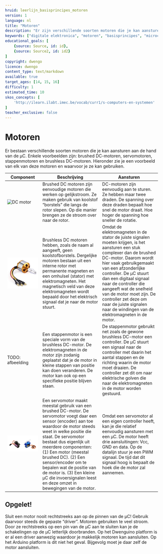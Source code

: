 ```yaml
---
hruid: leerlijn_basisprincipes_motoren
version: 1
language: nl
title: "Motoren"
description: "Er zijn verschillende soorten motoren die je kan aansturen met de microcontroller, hier krijg je een overzicht."
keywords: ["digitale elektronica", "motoren", "basisprincipes", "microcontroller", "µC", "arduino", "dwenguino"]
educational_goals: [
    {source: Source, id: id}, 
    {source: Source2, id: id2}
]
copyright: dwengo
licence: dwengo
content_type: text/markdown
available: true
target_ages: [14, 15, 16]
difficulty: 1
estimated_time: 10
skos_concepts: [
    'http://ilearn.ilabt.imec.be/vocab/curr1/s-computers-en-systemen'
]
teacher_exclusive: false
---
```


# Motoren

Er bestaan verschillende soorten motoren die je kan aansturen aan de hand van de µC. Enkele voorbeelden zijn: brushed DC-motoren, servomotoren, stappenmotoren  en brushless DC-motoren. Hieronder zie je een voorbeeld van elk van deze motoren en waarvoor je ze kan gebruiken.


| Component | Beschrijving | Aansturen |
| --------- | ------------ | --------- |
| ![DC motor](img/dcmotor.png) | Brushed DC motoren zijn eenvoudige motoren die werken op gelijkstroom. Ze maken gebruik van koolstof “borstels” die langs de rotor slepen. Op die manier brengen ze de stroom over naar de rotor. | DC-motoren zijn eenvoudig aan te sturen. Ze hebben maar twee draden. De spanning over deze draden bepaalt hoe snel de motor draait. Hoe hoger de spanning hoe sneller de rotatie. |
| ![Brushless DC motor](img/brushless_motor.jpg) | Brushless DC motoren hebben, zoals de naam al aangeeft, geen koolstofborstels. Dergelijke motoren bestaan uit een interne rotor met permanente magneten en een omhulsel (stator) met elektromagneten. Het magnetisch veld van deze elektromagneten wordt bepaald door het elektrisch signaal dat je naar de motor stuurt.  | Omdat de elektromagneten in de stator de juiste signalen moeten krijgen, is het aansturen een stuk complexer dan de brushed DC-motor. Daarom wordt hier vaak gebruikgemaakt van een afzonderlijke controller. De µC stuurt dan een digitaal signaal naar de controller die aangeeft wat de snelheid van de motor moet zijn. De controller zet deze om naar de juiste signalen naar de windingen van de elektromagneten in de motor. |
| TODO: afbeelding | Een stappenmotor is een speciale vorm van de brushless DC-motor. De elektromagneten in de motor zijn zodanig geplaatst dat je de motor in kleine stappen van positie kan doen veranderen. De motor kan ook op een specifieke positie blijven staan. | De stappenmotor gebruikt net zoals de gewone brushless DC-motor een controller. De µC stuurt een signaal naar de controller met daarin het aantal stappen en de richting waarin de motor moet draaien. De controller zet dit om naar elektrische golven die naar de elektromagneten in de motor worden gestuurd. |
| ![Servo motor](img/servos.png) | Een servomotor maakt meestal gebruik van een brushed DC-motor. De servomotor voegt daar een sensor (encoder) aan toe waardoor de motor steeds weet in welke positie die staat. De servomotor bestaat dus eigenlijk uit meerdere componenten: (1) Een motor (meestal brushed DC). (2) Een sensor/encoder om te bepalen wat de positie van de motor is. (3) Een kleine µC die invoersignalen leest en deze omzet in bewegingen van de motor. | Omdat een servomotor al een eigen controller heeft, kan je die relatief eenvoudig aansturen met een µC. De motor heeft drie aansluitingen: Vcc, GND en data. Op de datalijn stuur je een PWM signaal. De tijd dat dit signaal hoog is bepaalt de hoek die de motor zal aannemen. |


<div class="dwengo-content important">
    <h2 class="title">Opgelet!</h2>
    <div class="content">
        <p>
        Sluit een motor nooit rechtstreeks aan op de pinnen van de µC! Gebruik daarvoor steeds de gepaste “driver”. Motoren gebruiken te veel stroom. Door ze rechtstreeks op een pin van de µC aan te sluiten kan je de schakelingen op de µC letterlijk doorbranden. Op het Dwenguino platform is er al een driver aanwezig waardoor je makkelijk motoren kan aansluiten. Op het Arduino platform is dit niet het geval. Bijgevolg moet je daar zelf de motor aansluiten.
        </p>
    </div>
</div>

